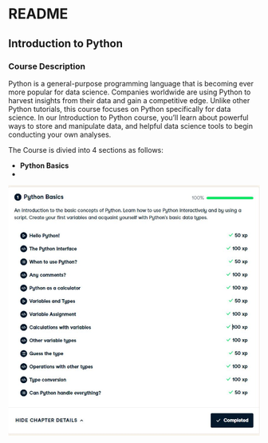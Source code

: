 # README

## **Introduction to Python**

### Course Description

Python is a general-purpose programming language that is becoming ever more popular for data science.
Companies worldwide are using Python to harvest insights from their data and gain a competitive edge.
Unlike other Python tutorials, this course focuses on Python specifically for data science.
In our Introduction to Python course, you’ll learn about powerful ways to store and manipulate data,
and helpful data science tools to begin conducting your own analyses.

The Course is divied into 4 sections as follows:

- **Python Basics**
- 
![](https://github.com/Bluelord/DataCamp_Courses/blob/e1948a6ce32d1c104a4d209546183263edc36eb5/Images/01_Python_Basic.JPG)

